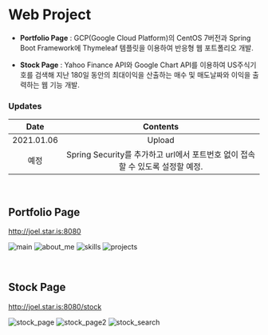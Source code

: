 # Web Project

- **Portfolio Page** : GCP(Google Cloud Platform)의 CentOS 7버전과 Spring Boot Framework에 Thymeleaf 템플릿을 이용하여 반응형 웹 포트폴리오 개발.

- **Stock Page** : Yahoo Finance API와 Google Chart API를 이용하여 US주식기호를 검색해 지난 180일 동안의 최대이익을 산출하는 매수 및 매도날짜와 이익을 출력하는 웹 기능 개발.

### Updates
| **Date** | **Contents** |
|:------------:|:------------------:|
| 2021.01.06 | Upload |
| 예정 | Spring Security를 추가하고 url에서 포트번호 없이 접속할 수 있도록 설정할 예정. |

<br />

## Portfolio Page

http://joel.star.is:8080

![main](https://user-images.githubusercontent.com/52098680/103768542-096da900-5066-11eb-8f57-4b6300fbb53c.png)
![about_me](https://user-images.githubusercontent.com/52098680/103768556-0ecaf380-5066-11eb-82d9-e226de0a8609.png)
![skills](https://user-images.githubusercontent.com/52098680/103768567-14283e00-5066-11eb-8371-b3295525439c.png)
![projects](https://user-images.githubusercontent.com/52098680/103768569-15f20180-5066-11eb-8cd7-a91976c34cf5.png)

<br />

## Stock Page

http://joel.star.is:8080/stock

![stock_page](https://user-images.githubusercontent.com/52098680/103768660-42a61900-5066-11eb-9e31-75dacc699f07.png)
![stock_page2](https://user-images.githubusercontent.com/52098680/103768667-45087300-5066-11eb-9640-16f9705498b8.png)
![stock_search](https://user-images.githubusercontent.com/52098680/103768669-45087300-5066-11eb-9144-0b0df4490f17.png)
